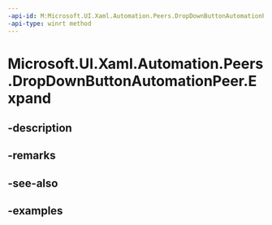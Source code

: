 ```yaml
---
-api-id: M:Microsoft.UI.Xaml.Automation.Peers.DropDownButtonAutomationPeer.Expand
-api-type: winrt method
---
```


# Microsoft.UI.Xaml.Automation.Peers.DropDownButtonAutomationPeer.Expand

<!--
public void Expand ();
-->

## -description

## -remarks

## -see-also

## -examples

